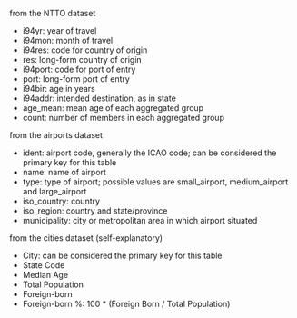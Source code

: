 
from the NTTO dataset

- i94yr: year of travel
- i94mon: month of travel
- i94res: code for country of origin
- res: long-form country of origin
- i94port: code for port of entry
- port: long-form port of entry
- i94bir: age in years
- i94addr: intended destination, as in state
- age_mean: mean age of each aggregated group
- count: number of members in each aggregated group

from the airports dataset

- ident: airport code, generally the ICAO code; can be considered the primary key for this table
- name: name of airport
- type: type of airport; possible values are small_airport, medium_airport and large_airport
- iso_country: country
- iso_region: country and state/province
- municipality: city or metropolitan area in which airport situated

from the cities dataset (self-explanatory)

- City: can be considered the primary key for this table
- State Code
- Median Age
- Total Population
- Foreign-born
- Foreign-born %: 100 * (Foreign Born / Total Population)